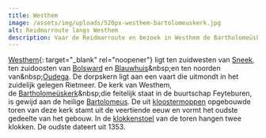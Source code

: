 ```yaml
---
title: Westhem
image: /assets/img/uploads/520px-westhem-bartolomeuskerk.jpg
alt: Reidmarroute langs Westhem
description: Vaar de Reidmarroute en bezoek in Westhem de Bartholomeüskerk.
---
```


[Westhem](https://nl.wikipedia.org/wiki/Westhem){: target="_blank" rel="noopener"} ligt ten zuidwesten van&nbsp;[Sneek](https://nl.wikipedia.org/wiki/Sneek_&#40;stad&#41;), ten zuidoosten van&nbsp;[Bolsward](https://nl.wikipedia.org/wiki/Bolsward)&nbsp;en&nbsp;[Blauwhuis](https://nl.wikipedia.org/wiki/Blauwhuis_&#40;dorp&#41;)&nbsp;en ten noorden van&nbsp;[Oudega](https://nl.wikipedia.org/wiki/Oudega_&#40;S%C3%BAdwest-Frysl%C3%A2n&#41;). De dorpskern ligt aan een vaart die uitmondt in het zuidelijk gelegen Rietmeer. De kerk van Westhem, de&nbsp;[Bartholomeüskerk](https://nl.wikipedia.org/wiki/Bartholome%C3%BCskerk_&#40;Westhem&#41;)&nbsp;die feitelijk staat in de buurtschap Feyteburen, is gewijd aan de heilige&nbsp;[Bartolomeus](https://nl.wikipedia.org/wiki/Bartolome%C3%BCs_&#40;apostel&#41;). De uit&nbsp;[kloostermoppen](https://nl.wikipedia.org/wiki/Kloostermop)&nbsp;opgebouwde toren van deze kerk stamt uit de veertiende eeuw en vormt het oudste gedeelte van het gebouw. In de&nbsp;[klokkenstoel](https://nl.wikipedia.org/wiki/Klokkenstoel)&nbsp;van de toren hangen twee klokken. De oudste dateert uit 1353.&nbsp;
